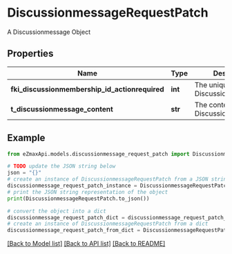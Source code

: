 # DiscussionmessageRequestPatch

A Discussionmessage Object

## Properties

Name | Type | Description | Notes
------------ | ------------- | ------------- | -------------
**fki_discussionmembership_id_actionrequired** | **int** | The unique ID of the Discussionmembership | [optional] 
**t_discussionmessage_content** | **str** | The content of the Discussionmessage | [optional] 

## Example

```python
from eZmaxApi.models.discussionmessage_request_patch import DiscussionmessageRequestPatch

# TODO update the JSON string below
json = "{}"
# create an instance of DiscussionmessageRequestPatch from a JSON string
discussionmessage_request_patch_instance = DiscussionmessageRequestPatch.from_json(json)
# print the JSON string representation of the object
print(DiscussionmessageRequestPatch.to_json())

# convert the object into a dict
discussionmessage_request_patch_dict = discussionmessage_request_patch_instance.to_dict()
# create an instance of DiscussionmessageRequestPatch from a dict
discussionmessage_request_patch_from_dict = DiscussionmessageRequestPatch.from_dict(discussionmessage_request_patch_dict)
```
[[Back to Model list]](../README.md#documentation-for-models) [[Back to API list]](../README.md#documentation-for-api-endpoints) [[Back to README]](../README.md)


